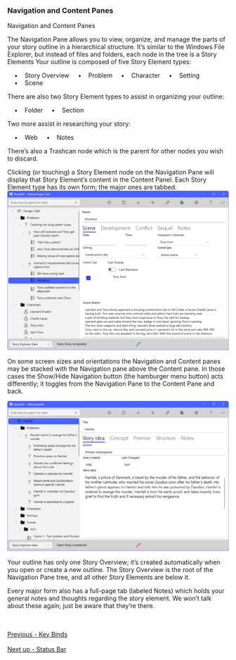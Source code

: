 ### Navigation and  Content Panes ###
Navigation and Content Panes <br/>

The Navigation Pane allows you to view, organize, and manage the parts of your story outline in a hierarchical structure.  It’s similar to the Windows File Explorer, but instead of files and folders, each node in the tree is a Story Elements  Your outline is composed of five Story Element types: <br/>

&nbsp;&nbsp;&nbsp;&nbsp;•&nbsp;&nbsp;&nbsp;&nbsp;Story Overview 
&nbsp;&nbsp;&nbsp;&nbsp;•&nbsp;&nbsp;&nbsp;&nbsp;Problem
&nbsp;&nbsp;&nbsp;&nbsp;•&nbsp;&nbsp;&nbsp;&nbsp;Character
&nbsp;&nbsp;&nbsp;&nbsp;•&nbsp;&nbsp;&nbsp;&nbsp;Setting
&nbsp;&nbsp;&nbsp;&nbsp;•&nbsp;&nbsp;&nbsp;&nbsp;Scene

There are also two  Story Element types to assist in organizing your outline: <br/>

&nbsp;&nbsp;&nbsp;&nbsp;•&nbsp;&nbsp;&nbsp;&nbsp;Folder
&nbsp;&nbsp;&nbsp;&nbsp;•&nbsp;&nbsp;&nbsp;&nbsp;Section

Two more assist in researching your story: <br/>

&nbsp;&nbsp;&nbsp;&nbsp;•&nbsp;&nbsp;&nbsp;&nbsp;Web
&nbsp;&nbsp;&nbsp;&nbsp;•&nbsp;&nbsp;&nbsp;&nbsp;Notes

There’s also a Trashcan node which is the parent for other nodes you wish to discard. <br/>

Clicking (or touching) a Story Element node on the Navigation Pane will display that Story Element’s  content in the Content Panel. Each Story Element type has its own form; the major ones are tabbed. <br/>
![](ContentPane.png)



On some screen sizes and orientations the Navigation and Content panes may be stacked with the Navigation pane above the Content pane. In those cases the Show/Hide Navigation button (the hamburger menu button) acts differently; it toggles from the Navigation Pane to the Content Pane and back. <br/>

![](Navigation-and-Content-Pane.png)


Your outline has only one Story Overview; it’s created automatically when you open or create a new outline. The Story Overview is the root of the Navigation Pane tree, and all other Story Elements are below it.  <br/>

Every major form also has a full-page tab (labeled Notes) which holds your general notes and thoughts regarding the story element. We won’t talk about these again; just be aware that they’re there. <br/>


 <br/><br/>
[Previous - Key Binds](Key_Binds.md) <br/><br/>
[Next up - Status Bar](Status_Bar.md)
